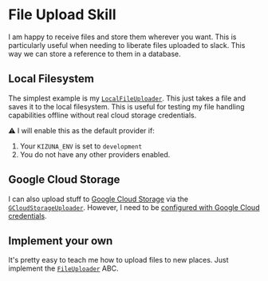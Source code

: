 # File Upload Skill

I am happy to receive files and store them wherever you want.
This is particularly useful when needing to liberate files
uploaded to slack. This way we can store a reference to them in
a database.

## Local Filesystem

The simplest example is my [`LocalFileUploader`](./local.py).
This just takes a file and saves it to the local filesystem.
This is useful for testing my file handling capabilities offline without real cloud storage credentials.

⚠ I will enable this as the default provider if:
1. Your `KIZUNA_ENV` is set to `development`
2. You do not have any other providers enabled.

## Google Cloud Storage

I can also upload stuff to [Google Cloud Storage][gcloud upload] via the [`GCloudStorageUploader`](./gcloud.py).
However, I need to be [configured with Google Cloud credentials](../../../docs/cloud.md).

## Implement your own

It's pretty easy to teach me how to upload files to new places. Just implement the
[`FileUploader`](./abc.py) ABC.

[gcloud upload]: https://cloud.google.com/storage/docs/uploading-objects#storage-upload-object-code-sample

